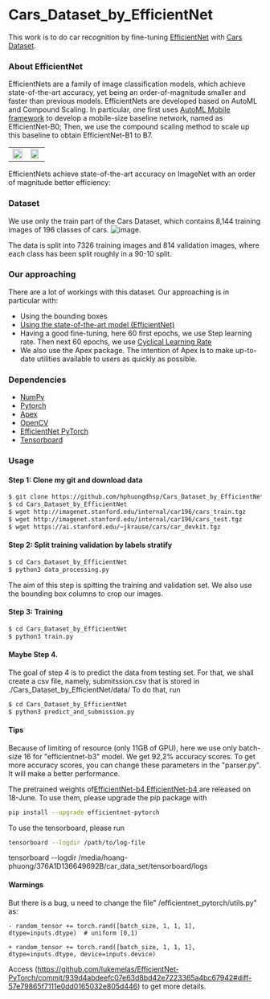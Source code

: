 # Cars_Dataset_by_EfficientNet

This work  is to do car recognition by fine-tuning [EfficientNet](https://arxiv.org/pdf/1905.11946v2.pdf) with [Cars Dataset](https://ai.stanford.edu/~jkrause/cars/car_dataset.html). 
### About EfficientNet
EfficientNets are a family of image classification models, which achieve state-of-the-art accuracy, yet being an order-of-magnitude smaller and faster than previous models. EfficientNets are developed  based on AutoML and Compound Scaling. 
In particular, one first uses [AutoML Mobile framework](https://ai.googleblog.com/2018/08/mnasnet-towards-automating-design-of.html) to develop a mobile-size baseline network, named as EfficientNet-B0; Then, we use the compound scaling method to scale up this baseline to obtain EfficientNet-B1 to B7.

<table border="0">
<tr>
    <td>
    <img src="https://raw.githubusercontent.com/tensorflow/tpu/master/models/official/efficientnet/g3doc/params.png" width="100%" />
    </td>
    <td>
    <img src="https://raw.githubusercontent.com/tensorflow/tpu/master/models/official/efficientnet/g3doc/flops.png", width="90%" />
    </td>
</tr>
</table>

EfficientNets achieve state-of-the-art accuracy on ImageNet with an order of magnitude better efficiency:

 
### Dataset

We use only the train part of the Cars Dataset, which contains 8,144 training images of 196 classes of cars. 
 ![image](https://github.com/foamliu/Car-Recognition/raw/master/images/random.jpg). 
 
The data is split into 7326 training images and 814 validation images, where each class has been split roughly in a 90-10 split.
 
 ### Our approaching 
 There are a lot of workings with this dataset. Our approaching is in particular with: 
  * Using the bounding boxes
  * [Using the state-of-the-art model (EfficientNet)](https://arxiv.org/pdf/1905.11946v2.pdf)
  * Having a good fine-tuning, here 60 first epochs, we use Step learning rate. Then next 60 epochs, we use [Cyclical Learning Rate](https://arxiv.org/abs/1506.01186)
  * We also use the Apex package. The intention of Apex is to make up-to-date utilities available to users as quickly as possible.
 
### Dependencies

- [NumPy](http://docs.scipy.org/doc/numpy-1.10.1/user/install.html)
- [Pytorch](https://github.com/pytorch/pytorch)
- [Apex](https://github.com/NVIDIA/apex)
- [OpenCV](https://opencv-python-tutroals.readthedocs.io/en/latest/)
- [EfficientNet PyTorch](https://github.com/lukemelas/EfficientNet-PyTorch)
- [Tensorboard](https://github.com/tensorflow/tensorboard)

### Usage
 #### Step 1: Clone my git and download data 
 ```bash
$ git clone https://github.com/hphuongdhsp/Cars_Dataset_by_EfficientNet
$ cd Cars_Dataset_by_EfficientNet
$ wget http://imagenet.stanford.edu/internal/car196/cars_train.tgz
$ wget http://imagenet.stanford.edu/internal/car196/cars_test.tgz
$ wget https://ai.stanford.edu/~jkrause/cars/car_devkit.tgz
```
#### Step 2: Split training validation by labels stratify

 ```bash
$ cd Cars_Dataset_by_EfficientNet
$ python3 data_processing.py
```
The aim of this step is spitting the training and validation set. We also use the bounding box columns to crop our images.

#### Step 3: Training
 ```bash
$ cd Cars_Dataset_by_EfficientNet
$ python3 train.py 
```
#### Maybe Step 4.
The goal of step 4 is to predict the data from testing set. For that, we shall create a csv file, namely, submitssion.csv that is stored in ./Cars_Dataset_by_EfficientNet/data/
To do that, run 
 ```bash
$ cd Cars_Dataset_by_EfficientNet
$ python3 predict_and_submission.py 
```
#### Tips
Because of limiting of resource (only 11GB of GPU), here we use only batch-size 16 for "efficientnet-b3" model. We get 92,2% accuracy scores. To get more accuracy scores, you can change these parameters in the "parser.py". It will make a better performance. 


The pretrained weights of[EfficientNet-b4,EfficientNet-b4 ](https://arxiv.org/pdf/1905.11946v2.pdf) are released on 18-June. 
To use them, please upgrade the pip package with 
 ```bash
 pip install --upgrade efficientnet-pytorch
```
To use the tensorboard, please run 
 ```bash
 tensorboard --logdir /path/to/log-file
```
tensorboard --logdir /media/hoang-phuong/376A1D136649692B/car_data_set/tensorboard/logs

 #### Warmings
But there is a bug, u need to change the file" /efficientnet_pytorch/utils.py" as: 

    - random_tensor += torch.rand([batch_size, 1, 1, 1], dtype=inputs.dtype)  # uniform [0,1)
    
    + random_tensor += torch.rand([batch_size, 1, 1, 1], dtype=inputs.dtype, device=inputs.device)
    
   Access (https://github.com/lukemelas/EfficientNet-PyTorch/commit/939d4abdeefc07e63d8bd42e7223365a4bc67942#diff-57e79865f7111e0dd0165032e805d446) to get more details. 





